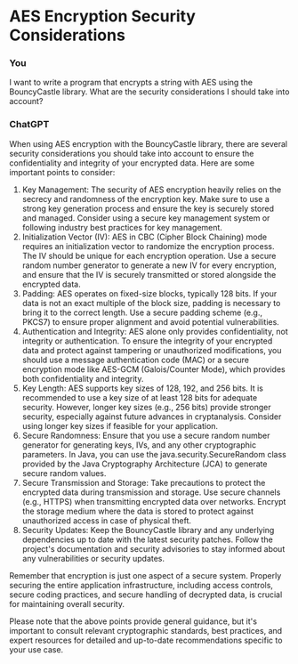 # AES Encryption Security Considerations

### You
I want to write a program that encrypts a string with AES using the BouncyCastle library. What are the security considerations I should take into account? 

### ChatGPT
When using AES encryption with the BouncyCastle library, there are several security considerations you should take into account to ensure the confidentiality and integrity of your encrypted data. Here are some important points to consider:

1. Key Management: The security of AES encryption heavily relies on the secrecy and randomness of the encryption key. Make sure to use a strong key generation process and ensure the key is securely stored and managed. Consider using a secure key management system or following industry best practices for key management.
2. Initialization Vector (IV): AES in CBC (Cipher Block Chaining) mode requires an initialization vector to randomize the encryption process. The IV should be unique for each encryption operation. Use a secure random number generator to generate a new IV for every encryption, and ensure that the IV is securely transmitted or stored alongside the encrypted data.
3. Padding: AES operates on fixed-size blocks, typically 128 bits. If your data is not an exact multiple of the block size, padding is necessary to bring it to the correct length. Use a secure padding scheme (e.g., PKCS7) to ensure proper alignment and avoid potential vulnerabilities.
4. Authentication and Integrity: AES alone only provides confidentiality, not integrity or authentication. To ensure the integrity of your encrypted data and protect against tampering or unauthorized modifications, you should use a message authentication code (MAC) or a secure encryption mode like AES-GCM (Galois/Counter Mode), which provides both confidentiality and integrity.
5. Key Length: AES supports key sizes of 128, 192, and 256 bits. It is recommended to use a key size of at least 128 bits for adequate security. However, longer key sizes (e.g., 256 bits) provide stronger security, especially against future advances in cryptanalysis. Consider using longer key sizes if feasible for your application.
6. Secure Randomness: Ensure that you use a secure random number generator for generating keys, IVs, and any other cryptographic parameters. In Java, you can use the java.security.SecureRandom class provided by the Java Cryptography Architecture (JCA) to generate secure random values.
7. Secure Transmission and Storage: Take precautions to protect the encrypted data during transmission and storage. Use secure channels (e.g., HTTPS) when transmitting encrypted data over networks. Encrypt the storage medium where the data is stored to protect against unauthorized access in case of physical theft.
8. Security Updates: Keep the BouncyCastle library and any underlying dependencies up to date with the latest security patches. Follow the project's documentation and security advisories to stay informed about any vulnerabilities or security updates.

Remember that encryption is just one aspect of a secure system. Properly securing the entire application infrastructure, including access controls, secure coding practices, and secure handling of decrypted data, is crucial for maintaining overall security.

Please note that the above points provide general guidance, but it's important to consult relevant cryptographic standards, best practices, and expert resources for detailed and up-to-date recommendations specific to your use case.

